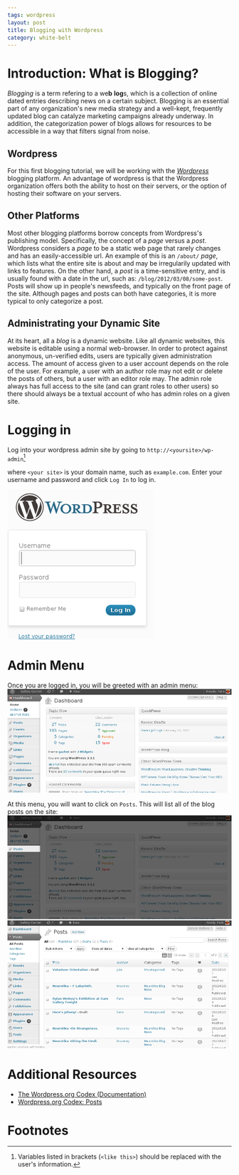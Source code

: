 ```yaml
---
tags: wordpress
layout: post
title: Blogging with Wordpress
category: white-belt
---
```


# Introduction: What is Blogging?

*Blogging* is a term refering to a we**b** **log**s, which is a collection of
online dated entries describing news on a certain subject. Blogging is an
essential part of any organization's new media strategy and a well-kept,
frequently updated blog can catalyze marketing campaigns already underway. In
addition, the categorization power of blogs allows for resources to be
accessible in a way that filters signal from noise.

## Wordpress

For this first blogging tutorial, we will be working with the
*[Wordpress](http://wordpress.org/)* blogging platform. An advantage of
wordpress is that the Wordpress organization offers both the ability to host on
their servers, or the option of hosting their software on your servers.

## Other Platforms

Most other blogging platforms borrow concepts from Wordpress's publishing
model. Specifically, the concept of a *page* versus a *post*. Wordpress
considers a *page* to be a static web page that rarely changes and has an
easily-accessible url. An example of this is an `/about/` *page*, which lists
what the entire site is about and may be irregularily updated with links to
features. On the other hand, a *post* is a time-sensitive entry, and is usually
found with a date in the url, such as: `/blog/2012/03/08/some-post`. Posts will
show up in people's newsfeeds, and typically on the front page of the site.
Although pages and posts can both have categories, it is more typical to only
categorize a post. 

## Administrating your Dynamic Site

At its heart, all a *blog* is a dynamic website. Like all dynamic websites,
this website is editable using a normal web-browser. In order to protect
against anonymous, un-verified edits, users are typically given administration
access. The amount of access given to a user account depends on the role of the
user. For example, a user with an author role may not edit or delete the posts
of others, but a user with an editor role may. The admin role always has full
access to the site (and can grant roles to other users) so there should always
be a textual account of who has admin roles on a given site.

# Logging in

Log into your wordpress admin site by going to `http://<yoursite>/wp-admin`[^1]

where `<your site>` is your domain name, such as `example.com`. Enter your
username and password and click `Log In` to log in.

![Wordpress login example](/static/img/wordpress/wp-login.png)

# Admin Menu

Once you are logged in, you will be greeted with an admin menu:
![Wordpress admin menu](/static/img/wordpress/wp-admin.png)

At this menu, you will want to click on `Posts`. This will list all of the blog
posts on the site:
![Wordpress post menu link](/static/img/wordpress/wp-admin-post.png)
![Wordpress post menu listing](/static/img/wordpress/wp-admin-post-list.png)


# Additional Resources

* [The Wordpress.org Codex (Documentation)](http://codex.wordpress.org/Main_Page)
* [Wordpress.org Codex: Posts](http://codex.wordpress.org/Posts)

# Footnotes

[^1]: Variables listed in brackets (`<like this>`) should be replaced with the
user's information.

